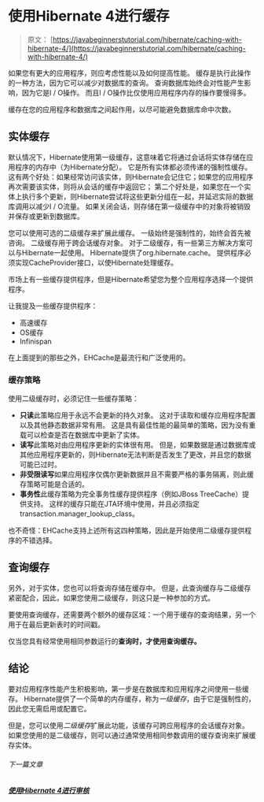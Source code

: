 # 使用Hibernate 4进行缓存

> 原文： [https://javabeginnerstutorial.com/hibernate/caching-with-hibernate-4/](https://javabeginnerstutorial.com/hibernate/caching-with-hibernate-4/)

如果您有更大的应用程序，则应考虑性能以及如何提高性能。 缓存是执行此操作的一种方法，因为它可以减少对数据库的查询。 查询数据库始终会对性能产生影响，因为它是I / O操作。 而且I / O操作比仅使用应用程序内存的操作要慢得多。

缓存在您的应用程序和数据库之间起作用，以尽可能避免数据库命中次数。

## 实体缓存

默认情况下，Hibernate使用第一级缓存，这意味着它将通过会话将实体存储在应用程序的内存中（为Hibernate分配）。 它是所有实体都必须传递的强制性缓存。 这有两个好处：如果经常访问该实体，则Hibernate会记住它；如果您的应用程序再次需要该实体，则将从会话的缓存中返回它； 第二个好处是，如果您在一个实体上执行多个更新，则Hibernate尝试将这些更新分组在一起，并延迟实际的数据库调用以减少I / O流量。 如果关闭会话，则存储在第一级缓存中的对象将被销毁并保存或更新到数据库。

您可以使用可选的二级缓存来扩展此缓存。 一级始终是强制性的，始终会首先被咨询。 二级缓存用于跨会话缓存对象。 对于二级缓存，有一些第三方解决方案可以与Hibernate一起使用。 Hibernate提供了org.hibernate.cache。 提供程序必须实现CacheProvider接口，以使Hibernate处理缓存。

市场上有一些缓存提供程序，但是Hibernate希望您为整个应用程序选择一个提供程序。

让我提及一些缓存提供程序：

*   高速缓存
*   OS缓存
*   Infinispan

在上面提到的那些之外，EHCache是​​最流行和广泛使用的。

### 缓存策略

使用二级缓存时，必须记住一些缓存策略：

*   **只读**此策略应用于永远不会更新的持久对象。 这对于读取和缓存应用程序配置以及其他静态数据非常有用。 这是具有最佳性能的最简单的策略，因为没有重载可以检查是否在数据库中更新了实体。
*   **读写**此策略对由应用程序更新的实体很有用。 但是，如果数据是通过数据库或其他应用程序更新的，则Hibernate无法判断是否发生了更改，并且您的数据可能已过时。
*   **非受限读写**如果应用程序仅偶尔更新数据并且不需要严格的事务隔离，则此缓存策略可能是合适的。
*   **事务性**此缓存策略为完全事务性缓存提供程序（例如JBoss TreeCache）提供支持。 这样的缓存只能在JTA环境中使用，并且必须指定transaction.manager_lookup_class。

也不奇怪：EHCache支持上述所有这四种策略，因此是开始使用二级缓存提供程序的不错选择。

## 查询缓存

另外，对于实体，您也可以将查询存储在缓存中。 但是，此查询缓存与二级缓存紧密配合，因此，如果您使用二级缓存，则这只是一种参加的方式。

要使用查询缓存，还需要两个额外的缓存区域：一个用于缓存的查询结果，另一个用于在最后更新表时的时间戳。

仅当您具有经常使用相同参数运行的**查询时，才使用查询缓存。**

## 结论

要对应用程序性能产生积极影响，第一步是在数据库和应用程序之间使用一些缓存。 Hibernate提供了一个简单的内存缓存，称为*一级缓存*，由于它是强制性的，因此您无需启用或配置它。

但是，您可以使用*二级缓存*扩展此功能，该缓存可跨应用程序的会话缓存对象。 如果您使用的是二级缓存，则可以通过通常使用相同参数调用的缓存查询来扩展缓存实体。

###### 下一篇文章

##### [使用Hibernate 4进行审核](https://javabeginnerstutorial.com/hibernate/auditing-with-hibernate-4/ "Auditing with Hibernate 4")